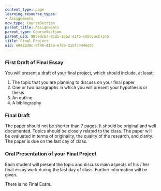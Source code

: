 ```yaml
---
content_type: page
learning_resource_types:
- Assignments
ocw_type: CourseSection
parent_title: Assignments
parent_type: CourseSection
parent_uid: 985edc67-81d5-1662-a145-c0b65acb738b
title: Final Project
uid: e0422d9c-9f46-d16a-efd9-2157c4446d5c
---
```


### First Draft of Final Essay

You will present a draft of your final project, which should include, at least:

1.  The topic that you are planning to discuss on your final paper
2.  One or two paragraphs in which you will present your hypothesis or thesis
3.  An outline
4.  A bibliography

### Final Draft

The paper should not be shorter than 7 pages. It should be original and well documented. Topics should be closely related to the class. The paper will be evaluated in terms of originality, the quality of the research, and clarity. The paper is due on the last day of class.

### Oral Presentation of your Final Project

Each student will present the topic and discuss main aspects of his / her final essay work during the last day of class. Further information will be given.

There is no Final Exam.